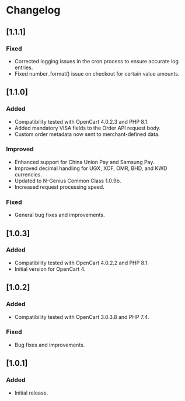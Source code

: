 # Changelog

## [1.1.1]

### Fixed

- Corrected logging issues in the cron process to ensure accurate log entries.
- Fixed number_format() issue on checkout for certain value amounts.

## [1.1.0]

### Added

- Compatibility tested with OpenCart 4.0.2.3 and PHP 8.1.
- Added mandatory VISA fields to the Order API request body.
- Custom order metadata now sent to merchant-defined data.

### Improved

- Enhanced support for China Union Pay and Samsung Pay.
- Improved decimal handling for UGX, XOF, OMR, BHD, and KWD currencies.
- Updated to N-Genius Common Class 1.0.9b.
- Increased request processing speed.

### Fixed

- General bug fixes and improvements.

## [1.0.3]

### Added

- Compatibility tested with OpenCart 4.0.2.2 and PHP 8.1.
- Initial version for OpenCart 4.

## [1.0.2]

### Added

- Compatibility tested with OpenCart 3.0.3.8 and PHP 7.4.

### Fixed

- Bug fixes and improvements.

## [1.0.1]

### Added

- Initial release.
